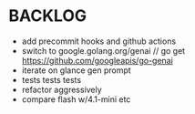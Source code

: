 # BACKLOG

- add precommit hooks and github actions
- switch to google.golang.org/genai // go get https://github.com/googleapis/go-genai
- iterate on glance gen prompt
- tests tests tests
- refactor aggressively
- compare flash w/4.1-mini etc
